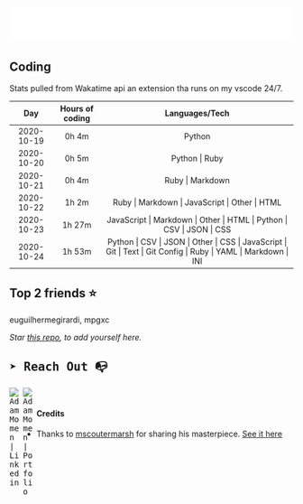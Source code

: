 
![test image size](/assets/welcome_message.gif)

## Coding
Stats pulled from Wakatime api an extension tha runs on my vscode 24/7.

|Day|Hours of coding|Languages/Tech|
|:-:|:-:|:-:|
|2020-10-19|0h 4m|Python|
|2020-10-20|0h 5m|Python &#124; Ruby|
|2020-10-21|0h 4m|Ruby &#124; Markdown|
|2020-10-22|1h 2m|Ruby &#124; Markdown &#124; JavaScript &#124; Other &#124; HTML|
|2020-10-23|1h 27m|JavaScript &#124; Markdown &#124; Other &#124; HTML &#124; Python &#124; CSV &#124; JSON &#124; CSS|
|2020-10-24|1h 53m|Python &#124; CSV &#124; JSON &#124; Other &#124; CSS &#124; JavaScript &#124; Git &#124; Text &#124; Git Config &#124; Ruby &#124; YAML &#124; Markdown &#124; INI|

<!-- ## Latest tweet
[<img src="<tweet-image-url>" width="400">](<tweet-url>) -->

## Top 2 friends ⭐️
euguilhermegirardi, mpgxc

*Star [this repo](https://github.com/AdamMomen/AdamMomen), to add yourself here.*


<samp>

## ➤ Reach Out :mailbox_with_no_mail:

>
  <a href="https://www.linkedin.com/in/adam-momen-99596275/">
     <img align="left" alt="Adam Momen | Linkedin" width="24px" src="./assets/Linkedin.svg" />
   </a>

   <a href="https://adammomen.com/">
     <img align="left" alt="Adam Momen | Portfolio" width="24px" src="./assets/web.svg" />
   </a>

</samp>

<br>

#### Credits
* Thanks to [mscoutermarsh](https://github.com/mscoutermarsh) for sharing his masterpiece. [See it here](https://github.com/mscoutermarsh/mscoutermarsh)